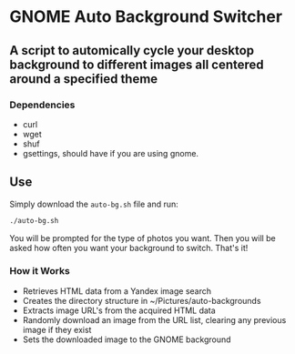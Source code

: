 # GNOME Auto Background Switcher

## A script to automically cycle your desktop background to different images all centered around a specified theme

### Dependencies
- curl
- wget
- shuf
- gsettings, should have if you are using gnome.

## Use
Simply download the `auto-bg.sh` file and run:
```bash
./auto-bg.sh
```

You will be prompted for the type of photos you want.
Then you will be asked how often you want your background to switch.
That's it!

### How it Works
- Retrieves HTML data from a Yandex image search
- Creates the directory structure in ~/Pictures/auto-backgrounds
- Extracts image URL's from the acquired HTML data
- Randomly download an image from the URL list, clearing any previous image if they exist
- Sets the downloaded image to the GNOME background
